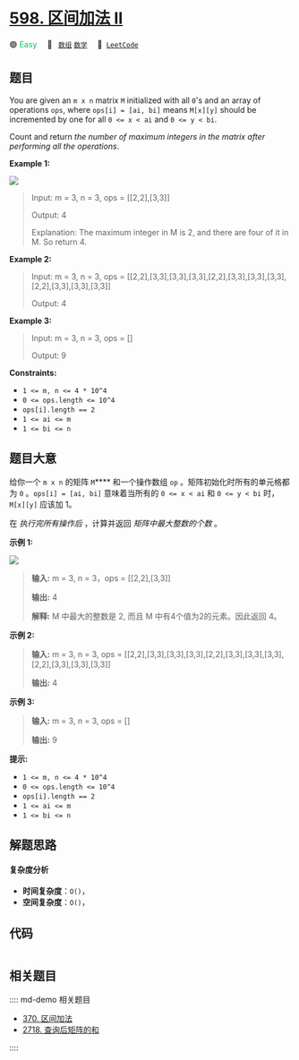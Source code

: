 # [598. 区间加法 II](https://leetcode.com/problems/range-addition-ii)

🟢 <font color=#15bd66>Easy</font>&emsp; 🔖&ensp; [`数组`](/leetcode/outline/tag/array.md) [`数学`](/leetcode/outline/tag/math.md)&emsp; 🔗&ensp;[`LeetCode`](https://leetcode.com/problems/range-addition-ii)


## 题目

You are given an `m x n` matrix `M` initialized with all `0`'s and an array of
operations `ops`, where `ops[i] = [ai, bi]` means `M[x][y]` should be
incremented by one for all `0 <= x < ai` and `0 <= y < bi`.

Count and return _the number of maximum integers in the matrix after
performing all the operations_.



**Example 1:**

![](https://assets.leetcode.com/uploads/2020/10/02/ex1.jpg)

> Input: m = 3, n = 3, ops = [[2,2],[3,3]]
> 
> Output: 4
> 
> Explanation: The maximum integer in M is 2, and there are four of it in M. So return 4.

**Example 2:**

> Input: m = 3, n = 3, ops = [[2,2],[3,3],[3,3],[3,3],[2,2],[3,3],[3,3],[3,3],[2,2],[3,3],[3,3],[3,3]]
> 
> Output: 4

**Example 3:**

> Input: m = 3, n = 3, ops = []
> 
> Output: 9

**Constraints:**

  * `1 <= m, n <= 4 * 10^4`
  * `0 <= ops.length <= 10^4`
  * `ops[i].length == 2`
  * `1 <= ai <= m`
  * `1 <= bi <= n`


## 题目大意

给你一个 `m x n` 的矩阵 `M`**** 和一个操作数组 `op` 。矩阵初始化时所有的单元格都为 `0` 。`ops[i] = [ai, bi]`
意味着当所有的 `0 <= x < ai` 和 `0 <= y < bi` 时， `M[x][y]` 应该加 1。

在 _执行完所有操作后_  ，计算并返回 _矩阵中最大整数的个数_  。



**示例 1:**

![](https://assets.leetcode.com/uploads/2020/10/02/ex1.jpg)

> 
> 
> 
> 
> 
> **输入:** m = 3, n = 3，ops = [[2,2],[3,3]]
> 
> **输出:** 4
> 
> **解释:** M 中最大的整数是 2, 而且 M 中有4个值为2的元素。因此返回 4。
> 
> 

**示例 2:**

> 
> 
> 
> 
> 
> **输入:** m = 3, n = 3, ops = [[2,2],[3,3],[3,3],[3,3],[2,2],[3,3],[3,3],[3,3],[2,2],[3,3],[3,3],[3,3]]
> 
> **输出:** 4
> 
> 

**示例 3:**

> 
> 
> 
> 
> 
> **输入:** m = 3, n = 3, ops = []
> 
> **输出:** 9
> 
> 



**提示:**

  * `1 <= m, n <= 4 * 10^4`
  * `0 <= ops.length <= 10^4`
  * `ops[i].length == 2`
  * `1 <= ai <= m`
  * `1 <= bi <= n`


## 解题思路

#### 复杂度分析

- **时间复杂度**：`O()`，
- **空间复杂度**：`O()`，

## 代码

```javascript

```

## 相关题目

:::: md-demo 相关题目
- [370. 区间加法](https://leetcode.com/problems/range-addition)
- [2718. 查询后矩阵的和](https://leetcode.com/problems/sum-of-matrix-after-queries)

::::
